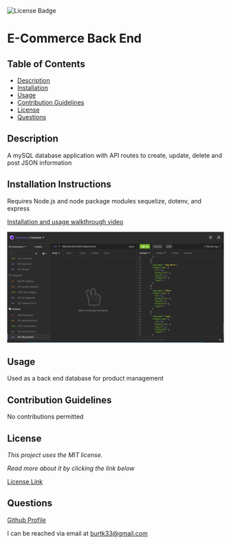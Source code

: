 ![License Badge](https://img.shields.io/static/v1?label=License&message=MIT&color=blue)
# E-Commerce Back End

## Table of Contents

* [Description](#description)
* [Installation](#installation)
* [Usage](#usage)
* [Contribution Guidelines](#contribution-guidelines)
* [License](#license)
* [Questions](#questions)
    
## Description
A mySQL database application with API routes to create, update, delete and post JSON information

## Installation Instructions
Requires Node.js and node package modules sequelize, dotenv, and express

[Installation and usage walkthrough video](https://www.youtube.com/watch?v=hI1enDYCnyo)

![screenshot](./assets/images/screenshot.png)

## Usage
Used as a back end database for product management

## Contribution Guidelines
No contributions permitted

## License
*This project uses the MIT license.*

*Read more about it by clicking the link below*

[License Link](https://choosealicense.com/licenses/mit/)

## Questions
[Github Profile](https://github.com/burtk33)

I can be reached via email at burtk33@gmail.com